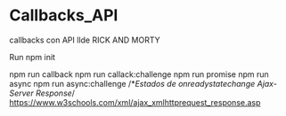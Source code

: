 # Callbacks_API
callbacks con API llde RICK AND MORTY


Run
npm init

npm run callback
npm run callack:challenge
npm run promise
npm run async
npm run async:challenge 
/**Estados de onreadystatechange Ajax-Server Response*/
https://www.w3schools.com/xml/ajax_xmlhttprequest_response.asp
